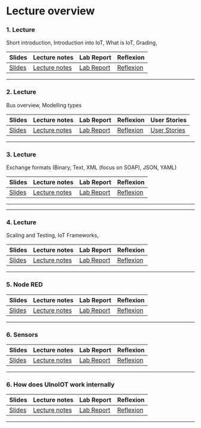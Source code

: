 # Lecture overview
### 1. Lecture
Short introduction, Introduction into IoT, What is IoT, Grading, 

| Slides  | Lecture notes | Lab Report | Reflexion |
| ------------- | ------------- | ------------- | ------------- |
| [Slides](https://ulno.net/teaching/iot/intro/01.pdf)  | [Lecture notes](https://github.com/scratcher221/iot_portfolio/blob/master/roman/1_lecture.md)  | [Lab Report](https://github.com/scratcher221/iot_portfolio/blob/master/team/1/lab.md)  | [Reflexion](https://github.com/scratcher221/iot_portfolio/blob/master/roman/1_reflexion.md)  |

---

### 2. Lecture
Bus overview, Modelling types

| Slides  | Lecture notes | Lab Report | Reflexion | User Stories |
| ------------- | ------------- | ------------- | ------------- | ------------- |
| [Slides](https://ulno.net/teaching/iot/intro/02.pdf)  | [Lecture notes](https://github.com/scratcher221/iot_portfolio/blob/master/roman/2_lecture.md)  | [Lab Report](https://github.com/scratcher221/iot_portfolio/blob/master/team/2/lab.md)  | [Reflexion](https://github.com/scratcher221/iot_portfolio/blob/master/roman/2_reflexion.md)  | [User Stories](https://github.com/scratcher221/iot_portfolio/blob/master/team/2/stories.md)  |

---

### 3. Lecture
Exchange formats (Binary, Text, XML (focus on SOAP), JSON, YAML)

| Slides  | Lecture notes | Lab Report | Reflexion |
| ------------- | ------------- | ------------- | ------------- |
| [Slides](https://ulno.net/teaching/iot/intro/03.pdf)  | [Lecture notes](https://github.com/scratcher221/iot_portfolio/blob/master/roman/3_lecture.md)  | [Lab Report](https://github.com/scratcher221/iot_portfolio/blob/master/team/3/lab.md)  | [Reflexion](https://github.com/scratcher221/iot_portfolio/blob/master/roman/3_reflexion.md)  |

---

---

### 4. Lecture
Scaling and Testing, IoT Frameworks,

| Slides  | Lecture notes | Lab Report | Reflexion |
| ------------- | ------------- | ------------- | ------------- |
| [Slides](https://ulno.net/teaching/iot/intro/04.pdf)  | [Lecture notes](https://github.com/scratcher221/iot_portfolio/blob/master/roman/4_lecture.md)  | [Lab Report](https://github.com/scratcher221/iot_portfolio/blob/master/team/4/lab.md)  | [Reflexion](https://github.com/scratcher221/iot_portfolio/blob/master/roman/4_reflexion.md)  |

---

### 5. Node RED

| Slides  | Lecture notes | Lab Report | Reflexion |
| ------------- | ------------- | ------------- | ------------- |
| [Slides](https://ulno.net/teaching/iot/intro/05.pdf)  | [Lecture notes](https://github.com/scratcher221/iot_portfolio/blob/master/roman/5_lecture.md)  | [Lab Report](https://github.com/scratcher221/iot_portfolio/blob/master/team/4/lab.md)  | [Reflexion](https://github.com/scratcher221/iot_portfolio/blob/master/roman/5_reflexion.md)  |

---

### 6. Sensors

| Slides  | Lecture notes | Lab Report | Reflexion |
| ------------- | ------------- | ------------- | ------------- |
| [Slides](https://ulno.net/teaching/iot/intro/06.pdf)  | [Lecture notes](https://github.com/scratcher221/iot_portfolio/blob/master/roman/6_lecture.md)  | [Lab Report](https://github.com/scratcher221/iot_portfolio/blob/master/team/6/lab.md)  | [Reflexion](https://github.com/scratcher221/iot_portfolio/blob/master/roman/6_reflexion.md)  |

---

### 6. How does UlnoIOT work internally

| Slides  | Lecture notes | Lab Report | Reflexion |
| ------------- | ------------- | ------------- | ------------- |
| [Slides](https://ulno.net/teaching/iot/intro/07.pdf)  | [Lecture notes](https://github.com/scratcher221/iot_portfolio/blob/master/roman/7_lecture.md)  | [Lab Report](https://github.com/scratcher221/iot_portfolio/blob/master/team/7/lab.md)  | [Reflexion](https://github.com/scratcher221/iot_portfolio/blob/master/roman/7_reflexion.md)  |

---
